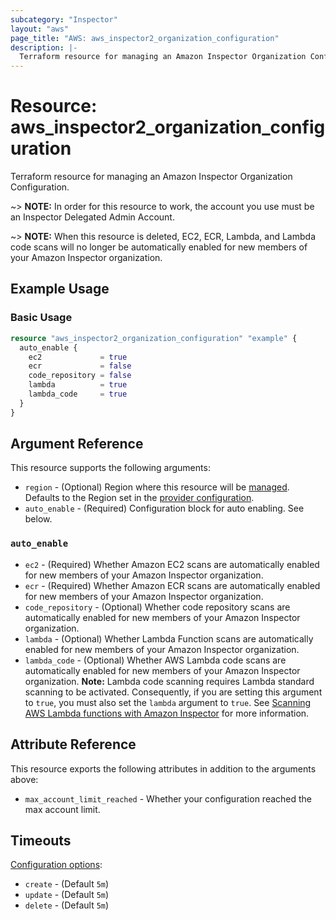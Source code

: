 ```yaml
---
subcategory: "Inspector"
layout: "aws"
page_title: "AWS: aws_inspector2_organization_configuration"
description: |-
  Terraform resource for managing an Amazon Inspector Organization Configuration.
---
```


# Resource: aws_inspector2_organization_configuration

Terraform resource for managing an Amazon Inspector Organization Configuration.

~> **NOTE:** In order for this resource to work, the account you use must be an Inspector Delegated Admin Account.

~> **NOTE:** When this resource is deleted, EC2, ECR, Lambda, and Lambda code scans will no longer be automatically enabled for new members of your Amazon Inspector organization.

## Example Usage

### Basic Usage

```terraform
resource "aws_inspector2_organization_configuration" "example" {
  auto_enable {
    ec2             = true
    ecr             = false
    code_repository = false
    lambda          = true
    lambda_code     = true
  }
}
```

## Argument Reference

This resource supports the following arguments:

* `region` - (Optional) Region where this resource will be [managed](https://docs.aws.amazon.com/general/latest/gr/rande.html#regional-endpoints). Defaults to the Region set in the [provider configuration](https://registry.terraform.io/providers/hashicorp/aws/latest/docs#aws-configuration-reference).
* `auto_enable` - (Required) Configuration block for auto enabling. See below.

### `auto_enable`

* `ec2` - (Required) Whether Amazon EC2 scans are automatically enabled for new members of your Amazon Inspector organization.
* `ecr` - (Required) Whether Amazon ECR scans are automatically enabled for new members of your Amazon Inspector organization.
* `code_repository` - (Optional) Whether code repository scans are automatically enabled for new members of your Amazon Inspector organization.
* `lambda` - (Optional) Whether Lambda Function scans are automatically enabled for new members of your Amazon Inspector organization.
* `lambda_code` - (Optional) Whether AWS Lambda code scans are automatically enabled for new members of your Amazon Inspector organization. **Note:** Lambda code scanning requires Lambda standard scanning to be activated. Consequently, if you are setting this argument to `true`, you must also set the `lambda` argument to `true`. See [Scanning AWS Lambda functions with Amazon Inspector](https://docs.aws.amazon.com/inspector/latest/user/scanning-lambda.html#lambda-code-scans) for more information.

## Attribute Reference

This resource exports the following attributes in addition to the arguments above:

* `max_account_limit_reached` - Whether your configuration reached the max account limit.

## Timeouts

[Configuration options](https://developer.hashicorp.com/terraform/language/resources/syntax#operation-timeouts):

* `create` - (Default `5m`)
* `update` - (Default `5m`)
* `delete` - (Default `5m`)
